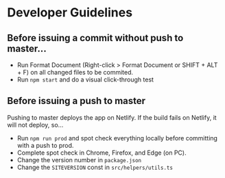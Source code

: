 # Developer Guidelines

## Before issuing a commit without push to master...

- Run Format Document (Right-click > Format Document or SHIFT + ALT + F) on all changed files to be commited.
- Run `npm start` and do a visual click-through test

## Before issuing a push to master

Pushing to master deploys the app on Netlify. If the build fails on Netlify, it will not deploy, so...

- Run `npm run prod` and spot check everything locally before committing with a push to prod.
- Complete spot check in Chrome, Firefox, and Edge (on PC).
- Change the version number in `package.json`
- Change the `SITEVERSION` const in `src/helpers/utils.ts`

